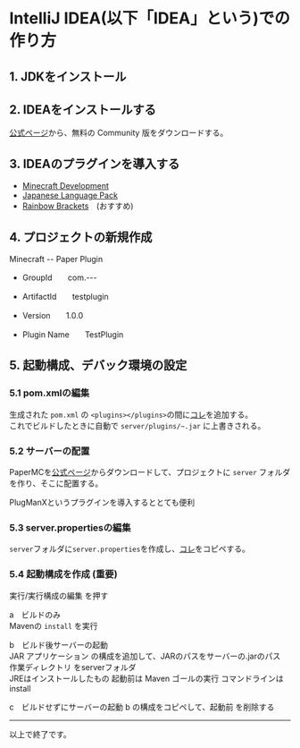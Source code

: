 # IntelliJ IDEA(以下「IDEA」という)での作り方  
  
## 1. JDKをインストール  
  
## 2. IDEAをインストールする  
[公式ページ](https://www.jetbrains.com/ja-jp/idea/download/#section=windows)から、無料の Community 版をダウンロードする。  
  
## 3. IDEAのプラグインを導入する
- [Minecraft Development](https://plugins.jetbrains.com/plugin/8327-minecraft-development)  
- [Japanese Language Pack](https://plugins.jetbrains.com/plugin/13964-japanese-language-pack------)  
- [Rainbow Brackets](https://plugins.jetbrains.com/plugin/10080-rainbow-brackets)　(おすすめ)  
  
## 4. プロジェクトの新規作成  
Minecraft -- Paper Plugin
- GroupId　　com.---  
- ArtifactId　　testplugin  
- Version　　1.0.0  
  
- Plugin Name　　TestPlugin
  
## 5. 起動構成、デバック環境の設定
### 5.1 pom.xmlの編集  
生成された `pom.xml` の `<plugins></plugins>`の間に[コレ](pom.xml)を追加する。  
これでビルドしたときに自動で `server/plugins/~.jar` に上書きされる。
  
### 5.2 サーバーの配置  
PaperMCを[公式ページ](https://papermc.io/downloads#Paper-1.18)からダウンロードして、プロジェクトに `server` フォルダを作り、そこに配置する。  
  
PlugManXというプラグインを導入するととても便利
  
### 5.3 server.propertiesの編集
`server`フォルダに`server.properties`を作成し、[コレ](server/server.properties)をコピペする。  
  
### 5.4 起動構成を作成 (重要)  
実行/実行構成の編集 を押す  
  
a　ビルドのみ  
    Mavenの `install` を実行  
  
b　ビルド後サーバーの起動  
    JAR アプリケーション の構成を追加して、JARのパスをサーバーの.jarのパス  
    作業ディレクトリ をserverフォルダ  
    JREはインストールしたもの
    起動前は Maven ゴールの実行
    コマンドラインは install  
  
c　ビルドせずにサーバーの起動
    b の構成をコピペして、起動前 を削除する  
  
---
以上で終了です。